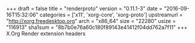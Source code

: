 +++
draft = false
title = "renderproto"
version = "0.11.1-3"
date = "2016-09-16T15:32:06"
categories = ['x11', 'xorg-core', 'xorg-proto']
upstreamurl = "http://xorg.freedesktop.org"
arch = "x86_64"
size = "22280"
usize = "116913"
sha1sum = "8b7b0e76a60c180f89143e41412f04dd762a7f11"
+++
X.Org Render extension headers